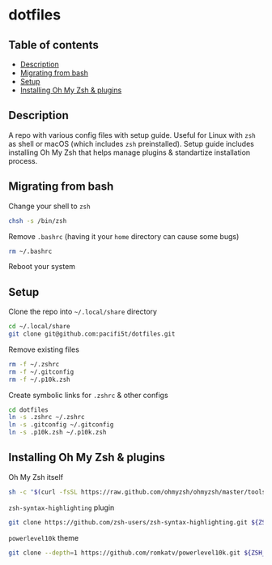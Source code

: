 # dotfiles

## Table of contents

- [Description](#description)
- [Migrating from bash](#migrating-from-bash)
- [Setup](#setup)
- [Installing Oh My Zsh & plugins](#installing-oh-my-zsh--plugins)

## Description

A repo with various config files with setup guide. Useful for Linux with `zsh` as shell or macOS (which includes `zsh` preinstalled). Setup guide includes installing Oh My Zsh that helps manage plugins & standartize installation process.

## Migrating from bash

Change your shell to `zsh`

```bash
chsh -s /bin/zsh
```

Remove `.bashrc` (having it your `home` directory can cause some bugs)

```bash
rm ~/.bashrc
```

Reboot your system

## Setup

Clone the repo into `~/.local/share` directory

```zsh
cd ~/.local/share
git clone git@github.com:pacifi5t/dotfiles.git
```

Remove existing files

```zsh
rm -f ~/.zshrc
rm -f ~/.gitconfig
rm -f ~/.p10k.zsh
```

Create symbolic links for `.zshrc` & other configs

```zsh
cd dotfiles
ln -s .zshrc ~/.zshrc
ln -s .gitconfig ~/.gitconfig
ln -s .p10k.zsh ~/.p10k.zsh
```

## Installing Oh My Zsh & plugins

Oh My Zsh itself

```zsh
sh -c "$(curl -fsSL https://raw.github.com/ohmyzsh/ohmyzsh/master/tools/install.sh)"
```

`zsh-syntax-highlighting` plugin

```zsh
git clone https://github.com/zsh-users/zsh-syntax-highlighting.git ${ZSH_CUSTOM:-~/.oh-my-zsh/custom}/plugins/zsh-syntax-highlighting
```

`powerlevel10k` theme

```zsh
git clone --depth=1 https://github.com/romkatv/powerlevel10k.git ${ZSH_CUSTOM:-$HOME/.oh-my-zsh/custom}/themes/powerlevel10k
```
